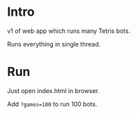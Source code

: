 # Intro

v1 of web app which runs many Tetris bots.

Runs everything in single thread.

# Run

Just open index.html in browser.

Add `?games=100` to run 100 bots.

